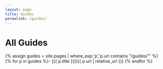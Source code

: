 ```yaml
---
layout: page
title: Guides
permalink: /guides/
---
```

# All Guides
{% assign guides = site.pages | where_exp:'p','p.url contains "/guides/"' %}
{% for p in guides %}- [{{ p.title }}]({{ p.url | relative_url }})
{% endfor %}
